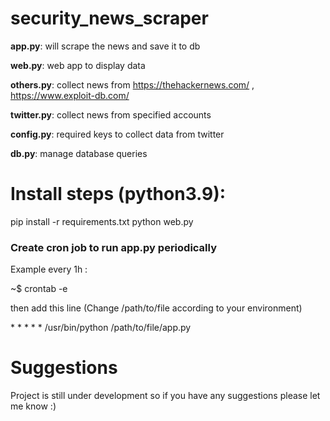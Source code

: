 # security_news_scraper

**app.py**: will scrape the news and save it to db

**web.py**: web app to display data 

**others.py**: collect news from https://thehackernews.com/ , https://www.exploit-db.com/ 

**twitter.py**: collect news from specified accounts 

**config.py**: required keys to collect data from twitter

**db.py**: manage database queries

# Install steps (python3.9):
  pip install -r requirements.txt
  python web.py 

### Create cron job to run app.py periodically

Example every 1h :

~$ crontab -e

then add this line (Change /path/to/file according to your environment) 

\* \* \* \* \* /usr/bin/python /path/to/file/app.py

# Suggestions
Project is still under development so if you have any suggestions please let me know :)
